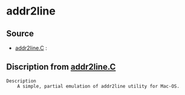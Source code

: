 # addr2line

## Source

- [addr2line.C](addr2line.C) : 


## Discription from [addr2line.C](addr2line.C)

```
Description
    A simple, partial emulation of addr2line utility for Mac-OS.


```

